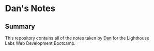 # Dan's Notes

## Summary 

This repository contains all of the notes taken by [Dan](https://github.com/yhupaul) for the Lighthouse Labs Web Development Bootcamp.

